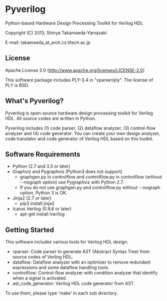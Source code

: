 Pyverilog
==============================
Python-based Hardware Design Processing Toolkit for Verilog HDL

Copyright (C) 2013, Shinya Takamaeda-Yamazaki

E-mail: takamaeda\_at\_arch.cs.titech.ac.jp


License
------------------------------
Apache License 2.0
(http://www.apache.org/licenses/LICENSE-2.0)

This software package includes PLY-3.4 in "vparser/ply".
The license of PLY is BSD.


What's Pyverilog?
------------------------------

Pyverilog is open-source hardware design processing toolkit for Verilog HDL.
All source codes are written in Python.

Pyverilog includes (1) code parser, (2) dataflow analyzer, (3) control-flow analyzer and (4) code generator.
You can create your own design analyzer, code translator and code generator of Verilog HDL based on this toolkit.


Software Requirements
------------------------------

* Python (2.7 and 3.3 or later)
* Graphviz and Pygraphviz (Python3 does not support)
   - graphgen.py in controlflow and controlflow.py in controlflow (without --nograph option) use Pygraphviz with Python 2.7.
   - If you do not use graphgen.py and controlflow.py without --nograph option, Python 3 is OK.
* Jinja2 (2.7 or later)
   - pip3 install jinja2
* Icarus Verilog (0.9.6 or later)
   - apt-get install iverilog


Getting Started
------------------------------

This software includes various tools for Verilog HDL design.

* vparser: Code parser to generate AST (Abstract Syntax Tree) from source codes of Verilog HDL.
* dataflow: Dataflow analyzer with an optimizer to remove redundant expressions and some dataflow handling tools.
* controlflow: Control-flow analyzer with condition analyzer that identify when a signal is activated.
* ast\_code\_generator: Verilog HDL code generator from AST.

To use them, please type 'make' in each sub directory.

